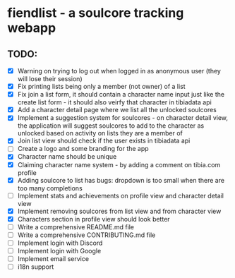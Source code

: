 # fiendlist - a soulcore tracking webapp


## TODO:

- [x] Warning on trying to log out when logged in as anonymous user (they will lose their session)
- [X] Fix printing lists being only a member (not owner) of a list
- [x] Fix join a list form, it should contain a character name input just like the create list form - it should also veirfy that character in tibiadata api
- [x] Add a character detail page where we list all the unlocked soulcores
- [x] Implement a suggestion system for soulcores - on character detail view, the application will suggest soulcores to add to the character as unlocked based on activity on lists they are a member of
- [x] Join list view should check if the user exists in tibiadata api
- [ ] Create a logo and some branding for the app
- [x] Character name should be unique
- [x] Claiming character name system - by adding a comment on tibia.com profile
- [x] Adding soulcore to list has bugs: dropdown is too small when there are too many completions
- [ ] Implement stats and achievements on profile view and character detail view
- [x] Implement removing soulcores from list view and from character view
- [x] Characters section in profile view should look better
- [ ] Write a comprehensive README.md file
- [ ] Write a comprehensive CONTRIBUTING.md file
- [ ] Implement login with Discord
- [ ] Implement login with Google
- [ ] Implement email service
- [ ] i18n support